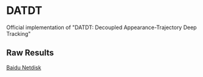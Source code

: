 # DATDT
Official implementation of "DATDT: Decoupled Appearance-Trajectory Deep Tracking"

## Raw Results
[Baidu Netdisk](https://pan.baidu.com/s/1tk-GU1iTdqtvM7GIadEanQ?pwd=7jpf)
